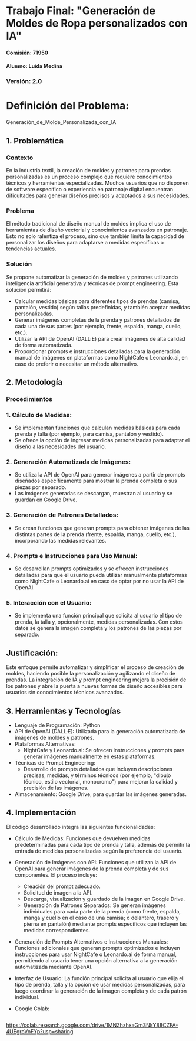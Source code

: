 # Trabajo Final: "Generación de Moldes de Ropa personalizados con IA"

#### Comisión: 71950   

#### Alumno: Luida Medina

### Versión: 2.0

# Definición del Problema:
Generación_de_Molde_Personalizada_con_IA

## 1. Problemática
### Contexto
En la industria textil, la creación de moldes y patrones para prendas personalizadas es un proceso complejo que requiere conocimientos técnicos y herramientas especializadas. Muchos usuarios que no disponen de software específico o experiencia en patronaje digital encuentran dificultades para generar diseños precisos y adaptados a sus necesidades.

### Problema
El método tradicional de diseño manual de moldes implica el uso de herramientas de diseño vectorial y conocimientos avanzados en patronaje. Esto no solo ralentiza el proceso, sino que también limita la capacidad de personalizar los diseños para adaptarse a medidas específicas o tendencias actuales.

### Solución
Se propone automatizar la generación de moldes y patrones utilizando inteligencia artificial generativa y técnicas de prompt engineering. Esta solución permitirá:
* Calcular medidas básicas para diferentes tipos de prendas (camisa, pantalón, vestido) según tallas predefinidas, y también aceptar medidas personalizadas.
* Generar imágenes completas de la prenda y patrones detallados de cada una de sus partes (por ejemplo, frente, espalda, manga, cuello, etc.).
* Utilizar la API de OpenAI (DALL·E) para crear imágenes de alta calidad de forma automatizada.
* Proporcionar prompts e instrucciones detalladas para la generación manual de imágenes en plataformas como NightCafe o Leonardo.ai, en caso de preferir o necesitar un método alternativo.

## 2. Metodología
### Procedimientos
### 1. Cálculo de Medidas:

* Se implementan funciones que calculan medidas básicas para cada prenda y talla (por ejemplo, para camisa, pantalón y vestido).
* Se ofrece la opción de ingresar medidas personalizadas para adaptar el diseño a las necesidades del usuario.
  
### 2. Generación Automatizada de Imágenes:
* Se utiliza la API de OpenAI para generar imágenes a partir de prompts diseñados específicamente para mostrar la prenda completa o sus piezas por separado.
* Las imágenes generadas se descargan, muestran al usuario y se guardan en Google Drive.

### 3. Generación de Patrones Detallados:

* Se crean funciones que generan prompts para obtener imágenes de las distintas partes de la prenda (frente, espalda, manga, cuello, etc.), incorporando las medidas relevantes.

### 4. Prompts e Instrucciones para Uso Manual:
* Se desarrollan prompts optimizados y se ofrecen instrucciones detalladas para que el usuario pueda utilizar manualmente plataformas como NightCafe o Leonardo.ai en caso de optar por no usar la API de OpenAI.
  
### 5. Interacción con el Usuario:
* Se implementa una función principal que solicita al usuario el tipo de prenda, la talla y, opcionalmente, medidas personalizadas. Con estos datos se genera la imagen completa y los patrones de las piezas por separado.

## Justificación:
Este enfoque permite automatizar y simplificar el proceso de creación de moldes, haciendo posible la personalización y agilizando el diseño de prendas. La integración de IA y prompt engineering mejora la precisión de los patrones y abre la puerta a nuevas formas de diseño accesibles para usuarios sin conocimientos técnicos avanzados.

## 3. Herramientas y Tecnologías
* Lenguaje de Programación: Python
* API de OpenAI (DALL·E): Utilizada para la generación automatizada de imágenes de moldes y patrones.
* Plataformas Alternativas:
  * NightCafe y Leonardo.ai: Se ofrecen instrucciones y prompts para generar imágenes manualmente en estas plataformas.
* Técnicas de Prompt Engineering:
  * Desarrollo de prompts detallados que incluyen descripciones precisas, medidas, y términos técnicos (por ejemplo, "dibujo técnico, estilo vectorial, monocromo") para mejorar la calidad y precisión de las imágenes.
* Almacenamiento: Google Drive, para guardar las imágenes generadas.

## 4. Implementación
El código desarrollado integra las siguientes funcionalidades:

* Cálculo de Medidas: Funciones que devuelven medidas predeterminadas para cada tipo de prenda y talla, además de permitir la entrada de medidas personalizadas según la preferencia del usuario.

* Generación de Imágenes con API: Funciones que utilizan la API de OpenAI para generar imágenes de la prenda completa y de sus componentes. El proceso incluye:

  * Creación del prompt adecuado.
  * Solicitud de imagen a la API.
  * Descarga, visualización y guardado de la imagen en Google Drive.
  * Generación de Patrones Separados: Se generan imágenes individuales para cada parte de la prenda (como frente, espalda, manga y cuello en el caso de una camisa; o delantero, trasero y pierna en pantalón) mediante prompts específicos que incluyen las medidas correspondientes.

* Generación de Prompts Alternativos e Instrucciones Manuales: Funciones adicionales que generan prompts optimizados e incluyen instrucciones para usar NightCafe o Leonardo.ai de forma manual, permitiendo al usuario tener una opción alternativa a la generación automatizada mediante OpenAI.

* Interfaz de Usuario: La función principal solicita al usuario que elija el tipo de prenda, talla y la opción de usar medidas personalizadas, para luego coordinar la generación de la imagen completa y de cada patrón individual.

* Google Colab:

   ```bash
https://colab.research.google.com/drive/1MNZhzhxaGm3NkY88CZFA-4UEgroVoFYp?usp=sharing

